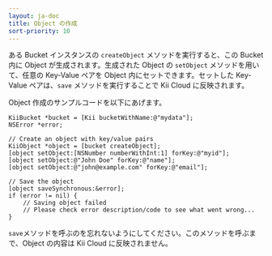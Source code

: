 ```yaml
---
layout: ja-doc
title: Object の作成
sort-priority: 10
---
```

ある Bucket インスタンスの `createObject` メソッドを実行すると、この Bucket 内に Object が生成されます。生成された Object の `setObject` メソッドを用いて、任意の Key-Value ペアを Object 内にセットできます。セットした Key-Value ペアは、`save` メソッドを実行することで Kii Cloud に反映されます。

Object 作成のサンプルコードを以下にあげます。

```objc
KiiBucket *bucket = [Kii bucketWithName:@"mydata"];
NSError *error;

// Create an object with key/value pairs
KiiObject *object = [bucket createObject];
[object setObject:[NSNumber numberWithInt:1] forKey:@"myid"];
[object setObject:@"John Doe" forKey:@"name"];
[object setObject:@"john@example.com" forKey:@"email"];

// Save the object
[object saveSynchronous:&error];
if (error != nil) {
    // Saving object failed
    // Please check error description/code to see what went wrong...
}
```

`save`メソッドを呼ぶのを忘れないようにしてください。このメソッドを呼ぶまで、Object の内容は Kii Cloud に反映されません。
